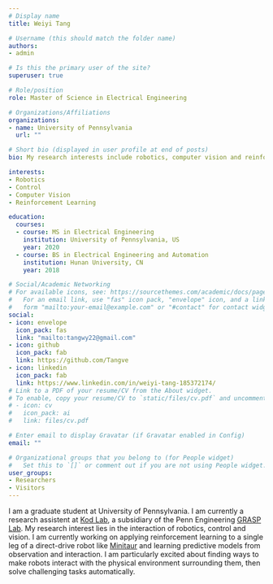```yaml
---
# Display name
title: Weiyi Tang

# Username (this should match the folder name)
authors:
- admin

# Is this the primary user of the site?
superuser: true

# Role/position
role: Master of Science in Electrical Engineering

# Organizations/Affiliations
organizations:
- name: University of Pennsylvania
  url: ""

# Short bio (displayed in user profile at end of posts)
bio: My research interests include robotics, computer vision and reinforcement learning.

interests:
- Robotics
- Control
- Computer Vision
- Reinforcement Learning

education:
  courses:
  - course: MS in Electrical Engineering
    institution: University of Pennsylvania, US
    year: 2020
  - course: BS in Electrical Engineering and Automation
    institution: Hunan University, CN
    year: 2018

# Social/Academic Networking
# For available icons, see: https://sourcethemes.com/academic/docs/page-builder/#icons
#   For an email link, use "fas" icon pack, "envelope" icon, and a link in the
#   form "mailto:your-email@example.com" or "#contact" for contact widget.
social:
- icon: envelope
  icon_pack: fas
  link: "mailto:tangwy22@gmail.com"
- icon: github
  icon_pack: fab
  link: https://github.com/Tangve
- icon: linkedin
  icon_pack: fab
  link: https://www.linkedin.com/in/weiyi-tang-185372174/
# Link to a PDF of your resume/CV from the About widget.
# To enable, copy your resume/CV to `static/files/cv.pdf` and uncomment the lines below.
# - icon: cv
#   icon_pack: ai
#   link: files/cv.pdf

# Enter email to display Gravatar (if Gravatar enabled in Config)
email: ""

# Organizational groups that you belong to (for People widget)
#   Set this to `[]` or comment out if you are not using People widget.
user_groups:
- Researchers
- Visitors
---
```


I am a graduate student at University of Pennsylvania. I am currently a research assistent at [Kod Lab](https://kodlab.seas.upenn.edu/), a subsidiary of the Penn Engineering [GRASP Lab](https://www.grasp.upenn.edu/). My research interest lies in the interaction of robotics, control and vision. I am currently working on applying reinforcement learning to a single leg of a direct-drive robot like [Minitaur](https://kodlab.seas.upenn.edu/robots/ghost-minitaur/) and learning predictive models from observation and interaction. I am particularly excited about finding ways to make robots interact with the physical environment surrounding them, then solve challenging tasks automatically.
